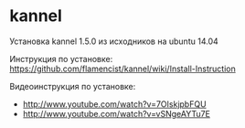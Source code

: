 # kannel
Установка kannel 1.5.0 из исходников на ubuntu 14.04

Инструкция по установке: https://github.com/flamencist/kannel/wiki/Install-Instruction

Видеоинструкция по установке: 

- http://www.youtube.com/watch?v=7OIskjpbFQU
- http://www.youtube.com/watch?v=vSNgeAYTu7E
